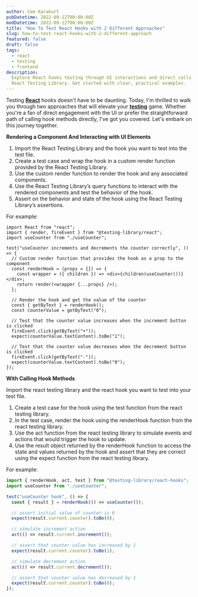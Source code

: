 ```yaml
---
author: Cem Karakurt
pubDatetime: 2022-09-12T00:00:00Z
modDatetime: 2022-09-12T00:00:00Z
title: "How To Test React Hooks with 2 Different Approaches"
slug: how-to-test-react-hooks-with-2-different-approach
featured: false
draft: false
tags:
  - react
  - testing
  - frontend
description:
  Explore React hooks testing through UI interactions and direct calls with the
  React Testing Library. Get started with clear, practical examples.
---
```


Testing [**React**](https://cemkarakurt.com/tags/react/ "React") hooks doesn't have to be daunting. Today, I'm thrilled to walk you through two approaches that will elevate your [**testing**](https://cemkarakurt.com/tags/testing/ "testing") game. Whether you're a fan of direct engagement with the UI or prefer the straightforward path of calling hook methods directly, I've got you covered. Let's embark on this journey together.

**Rendering a Component And Interacting with UI Elements**

1. Import the React Testing Library and the hook you want to test into the test file.
2. Create a test case and wrap the hook in a custom render function provided by the React Testing Library.
3. Use the custom render function to render the hook and any associated components.
4. Use the React Testing Library’s query functions to interact with the rendered components and test the behavior of the hook.
5. Assert on the behavior and state of the hook using the React Testing Library’s assertions.

For example:

```tsx
import React from "react";
import { render, fireEvent } from "@testing-library/react";
import useCounter from "./useCounter";

test("useCounter increments and decrements the counter correctly", () => {
  // Custom render function that provides the hook as a prop to the component
  const renderHook = (props = {}) => {
    const wrapper = ({ children }) => <div>{children(useCounter())}</div>;
    return render(<wrapper {...props} />);
  };

  // Render the hook and get the value of the counter
  const { getByText } = renderHook();
  const counterValue = getByText("0");

  // Test that the counter value increases when the increment button is clicked
  fireEvent.click(getByText("+"));
  expect(counterValue.textContent).toBe("1");

  // Test that the counter value decreases when the decrement button is clicked
  fireEvent.click(getByText("-"));
  expect(counterValue.textContent).toBe("0");
});
```

**With Calling Hook Methods**

Import the react testing library and the react hook you want to test into your test file.

1.  Create a test case for the hook using the test function from the react testing library.
2.  In the test case, render the hook using the renderHook function from the react testing library.
3.  Use the act function from the react testing library to simulate events and actions that would trigger the hook to update.
4.  Use the result object returned by the renderHook function to access the state and values returned by the hook and assert that they are correct using the expect function from the react testing library.

For example:

```ts
import { renderHook, act, test } from "@testing-library/react-hooks";
import useCounter from "./useCounter";

test("useCounter hook", () => {
  const { result } = renderHook(() => useCounter());

  // assert initial value of counter is 0
  expect(result.current.counter).toBe(0);

  // simulate increment action
  act(() => result.current.increment());

  // assert that counter value has increased by 1
  expect(result.current.counter).toBe(1);

  // simulate decrement action
  act(() => result.current.decrement());

  // assert that counter value has decreased by 1
  expect(result.current.counter).toBe(0);
});
```
